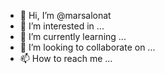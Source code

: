 - 👋 Hi, I’m @marsalonat
- 👀 I’m interested in ...
- 🌱 I’m currently learning ...
- 💞️ I’m looking to collaborate on ...
- 📫 How to reach me ...

<!---
marsalonat/marsalonat is a ✨ special ✨ repository because its `README.md` (this file) appears on your GitHub profile.
You can click the Preview link to take a look at your changes.
--->
